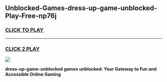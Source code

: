 
## Unblocked-Games-dress-up-game-unblocked-Play-Free-np76j
<h3>
<a href="https://premium76.site?title=dress-up-game-unblocked&ref=20A">CLICK TO PLAY</a></h3>
<hr>

<h3>
<a href="https://premium76.site?title=dress-up-game-unblocked&ref=20A">CLICK 2 PLAY</a>
  
</h3>

<a href="https://premium76.site?title=dress-up-game-unblocked&ref=20A"><img src="https://clearcache.store/games.png"></a>


**dress-up-game-unblocked games unblocked: Your Gateway to Fun and Accessible Online Gaming**
